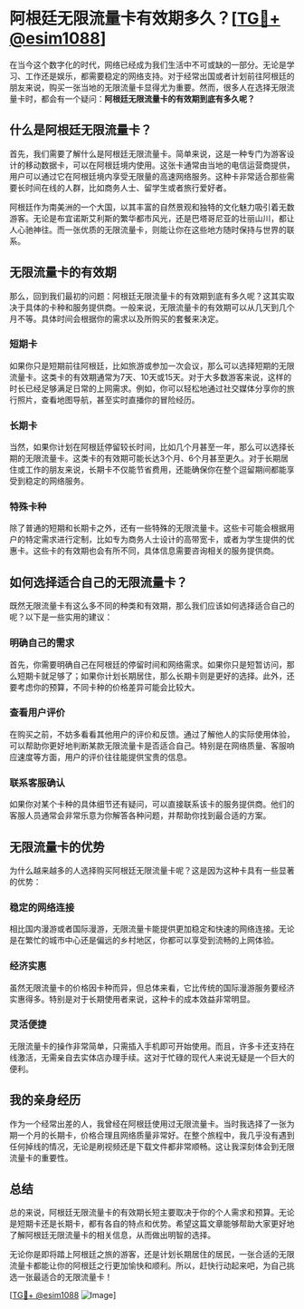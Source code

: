 # 阿根廷无限流量卡有效期多久？[[TG💪+ @esim1088](https://t.me/s/esim1088)]

在当今这个数字化的时代，网络已经成为我们生活中不可或缺的一部分。无论是学习、工作还是娱乐，都需要稳定的网络支持。对于经常出国或者计划前往阿根廷的朋友来说，购买一张当地的无限流量卡显得尤为重要。然而，很多人在选择无限流量卡时，都会有一个疑问：**阿根廷无限流量卡的有效期到底有多久呢？**

## 什么是阿根廷无限流量卡？

首先，我们需要了解什么是阿根廷无限流量卡。简单来说，这是一种专门为游客设计的移动数据卡，可以在阿根廷境内使用。这张卡通常由当地的电信运营商提供，用户可以通过它在阿根廷境内享受无限量的高速网络服务。这种卡非常适合那些需要长时间在线的人群，比如商务人士、留学生或者旅行爱好者。

阿根廷作为南美洲的一个大国，以其丰富的自然景观和独特的文化魅力吸引着无数游客。无论是布宜诺斯艾利斯的繁华都市风光，还是巴塔哥尼亚的壮丽山川，都让人心驰神往。而一张优质的无限流量卡，则能让你在这些地方随时保持与世界的联系。

## 无限流量卡的有效期

那么，回到我们最初的问题：阿根廷无限流量卡的有效期到底有多久呢？这其实取决于具体的卡种和服务提供商。一般来说，无限流量卡的有效期可以从几天到几个月不等。具体时间会根据你的需求以及所购买的套餐来决定。

### 短期卡

如果你只是短期前往阿根廷，比如旅游或参加一次会议，那么可以选择短期的无限流量卡。这类卡的有效期通常为7天、10天或15天。对于大多数游客来说，这样的时长已经足够满足日常的上网需求。例如，你可以轻松地通过社交媒体分享你的旅行照片，查看地图导航，甚至实时直播你的冒险经历。

### 长期卡

当然，如果你计划在阿根廷停留较长时间，比如几个月甚至一年，那么可以选择长期的无限流量卡。这类卡的有效期可能长达3个月、6个月甚至更久。对于长期居住或工作的朋友来说，长期卡不仅能节省费用，还能确保你在整个逗留期间都能享受到稳定的网络服务。

### 特殊卡种

除了普通的短期和长期卡之外，还有一些特殊的无限流量卡。这些卡可能会根据用户的特定需求进行定制，比如专为商务人士设计的高带宽卡，或者为学生提供的优惠卡。这些卡的有效期也会有所不同，具体信息需要咨询相关的服务提供商。

## 如何选择适合自己的无限流量卡？

既然无限流量卡有这么多不同的种类和有效期，那么我们应该如何选择适合自己的呢？以下是一些实用的建议：

### 明确自己的需求

首先，你需要明确自己在阿根廷的停留时间和网络需求。如果你只是短暂访问，那么短期卡就足够了；如果你计划长期居住，那么长期卡则是更好的选择。此外，还要考虑你的预算，不同卡种的价格差异可能会比较大。

### 查看用户评价

在购买之前，不妨多看看其他用户的评价和反馈。通过了解他人的实际使用体验，可以帮助你更好地判断某款无限流量卡是否适合自己。特别是在网络质量、客服响应速度等方面，用户的评价往往能提供宝贵的信息。

### 联系客服确认

如果你对某个卡种的具体细节还有疑问，可以直接联系该卡的服务提供商。他们的客服人员通常会非常乐意为你解答各种问题，并帮助你找到最合适的方案。

## 无限流量卡的优势

为什么越来越多的人选择购买阿根廷无限流量卡呢？这是因为这种卡具有一些显著的优势：

### 稳定的网络连接

相比国内漫游或者国际漫游，无限流量卡能提供更加稳定和快速的网络连接。无论是在繁忙的城市中心还是偏远的乡村地区，你都可以享受到流畅的上网体验。

### 经济实惠

虽然无限流量卡的价格因卡种而异，但总体来看，它比传统的国际漫游服务要经济实惠得多。特别是对于长期使用者来说，这种卡的成本效益非常明显。

### 灵活便捷

无限流量卡的操作非常简单，只需插入手机即可开始使用。而且，许多卡还支持在线激活，无需亲自去实体店办理手续。这对于忙碌的现代人来说无疑是一个巨大的便利。

## 我的亲身经历

作为一个经常出差的人，我曾经在阿根廷使用过无限流量卡。当时我选择了一张为期一个月的长期卡，价格合理且网络质量非常好。在整个旅程中，我几乎没有遇到任何掉线的情况，无论是刷视频还是下载文件都非常顺畅。这让我深刻体会到无限流量卡的重要性。

## 总结

总的来说，阿根廷无限流量卡的有效期长短主要取决于你的个人需求和预算。无论是短期卡还是长期卡，都有各自的特点和优势。希望这篇文章能够帮助大家更好地了解阿根廷无限流量卡的相关信息，从而做出明智的选择。

无论你是即将踏上阿根廷之旅的游客，还是计划长期居住的居民，一张合适的无限流量卡都能让你的阿根廷之行更加愉快和顺利。所以，赶快行动起来吧，为自己挑选一张最适合的无限流量卡！

[[TG💪+ @esim1088](https://t.me/s/esim1088) ![Image](https://i.postimg.cc/4NQfJmqS/Snipaste-2025-05-13-00-14-12.png)]